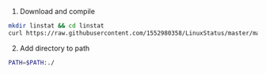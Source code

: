 1. Download and compile
```bash
mkdir linstat && cd linstat
curl https://raw.githubusercontent.com/1552980358/LinuxStatus/master/main.cpp > main.cpp && clang++ main.cpp > linstat
```

2. Add directory to path
```bash
PATH=$PATH:./
```

